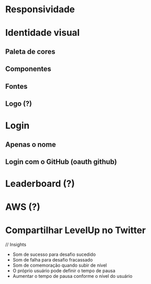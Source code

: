 # Responsividade

# Identidade visual
## Paleta de cores
## Componentes
## Fontes
## Logo (?)

# Login
## Apenas o nome
## Login com o GitHub (oauth github)

# Leaderboard (?)
# AWS (?)
# Compartilhar LevelUp no Twitter

// Insights
* Som de sucesso para desafio sucedido
* Som de falha para desafio fracassado
* Som de comemoração quando subir de nível
* O próprio usuário pode definir o tempo de pausa
* Aumentar o tempo de pausa conforme o nível do usuário
